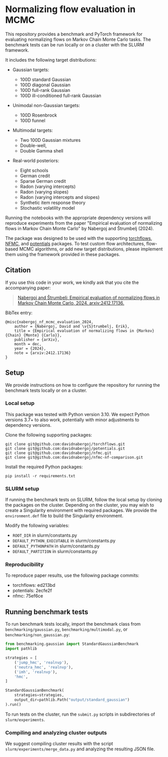 # Normalizing flow evaluation in MCMC

This repository provides a benchmark and PyTorch framework for evaluating normalizing flows on Markov Chain Monte Carlo tasks.
The benchmark tests can be run locally or on a cluster with the SLURM framework.

It includes the following target distributions:
* Gaussian targets:
  * 100D standard Gaussian
  * 100D diagonal Gaussian
  * 100D full-rank Gaussian
  * 100D ill-conditioned full-rank Gaussian

* Unimodal non-Gaussian targets:
  * 100D Rosenbrock
  * 100D funnel

* Multimodal targets:
  * Two 100D Gaussian mixtures
  * Double-well,
  * Double Gamma shell

* Real-world posteriors:
  * Eight schools
  * German credit
  * Sparse German credit
  * Radon (varying intercepts)
  * Radon (varying slopes)
  * Radon (varying intercepts and slopes)
  * Synthetic item response theory
  * Stochastic volatility model

Running the notebooks with the appropriate dependency versions will reproduce experiments from the paper "Empirical evaluation of normalizing flows in Markov Chain Monte Carlo" by Nabergoj and Štrumbelj (2024).

The package was designed to be used with the supporting [torchflows](https://github.com/davidnabergoj/torchflows), [NFMC](https://github.com/davidnabergoj/nfmc), and [potentials](https://github.com/davidnabergoj/potentials) packages.
To test custom flow architectures, flow-based MCMC algorithms, or add new target distributions, please implement them using the framework provided in these packages.

## Citation

If you use this code in your work, we kindly ask that you cite the accompanying paper:
> [Nabergoj and Štrumbelj: Empirical evaluation of normalizing flows in Markov Chain Monte Carlo, 2024. arxiv:2412.17136.](https://arxiv.org/abs/2412.17136)

BibTex entry:
```
@misc{nabergoj_nf_mcmc_evaluation_2024,
    author = {Nabergoj, David and \v{S}trumbelj, Erik},
	title = {Empirical evaluation of normalizing flows in {Markov} {Chain} {Monte} {Carlo}},
	publisher = {arXiv},
	month = dec,
	year = {2024},
	note = {arxiv:2412.17136}
}
```


## Setup
We provide instructions on how to configure the repository for running the benchmark tests locally or on a cluster.

### Local setup
This package was tested with Python version 3.10.
We expect Python versions 3.7+ to also work, potentially with minor adjustments to dependency versions.

Clone the following supporting packages:
```
git clone git@github.com:davidnabergoj/torchflows.git
git clone git@github.com:davidnabergoj/potentials.git
git clone git@github.com:davidnabergoj/nfmc.git
git clone git@github.com:davidnabergoj/nfmc-nf-comparison.git
```

Install the required Python packages:
```
pip install -r requirements.txt
```

### SLURM setup
If running the benchmark tests on SLURM, follow the local setup by cloning the packages on the cluster.
Depending on the cluster, you may wish to create a Singularity environment with required packages.
We provide the `environment.def` file to build the Singularity environment.

Modify the following variables:
* `ROOT_DIR` in slurm/constants.py
* `DEFAULT_PYTHON_EXECUTABLE` in slurm/constants.py
* `DEFAULT_PYTHONPATH` in slurm/constants.py
* `DEFAULT_PARTITION` in slurm/constants.py

### Reproducibility
To reproduce paper results, use the following package commits:
* torchflows: ed213bd
* potentials: 2ecfe2f
* nfmc: 75ef6ce

## Running benchmark tests

To run benchmark tests locally, import the benchmark class from `benchmarking/gaussian.py`, `benchmarking/multimodal.py`, or `benchmarking/non_gaussian.py`:

```python
from benchmarking.gaussian import StandardGaussianBenchmark
import pathlib

strategies = [
    ('jump_hmc', 'realnvp'),
    ('neutra_hmc', 'realnvp'),
    ('imh', 'realnvp'),
    'hmc',
]

StandardGaussianBenchmark(
    strategies=strategies,
    output_dir=pathlib.Path("output/standard_gaussian")
).run()
```

To run tests on the cluster, run the `submit.py` scripts in subdirectories of `slurm/experiments`.

### Compiling and analyzing cluster outputs
We suggest compiling cluster results with the script `slurm/experiments/merge_data.py` and analyzing the resulting JSON file.
